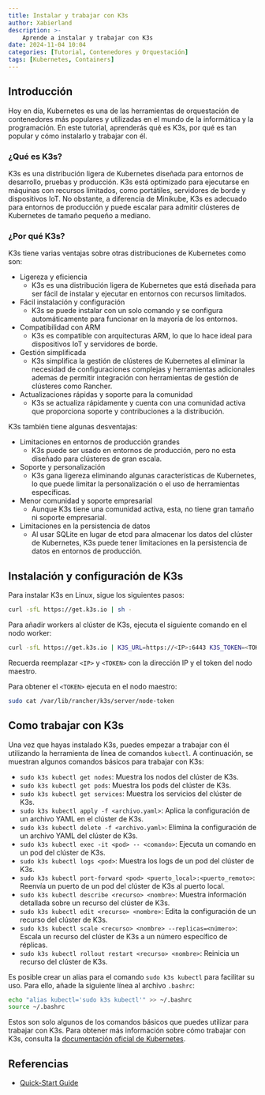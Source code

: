 ```yaml
---
title: Instalar y trabajar con K3s
author: Xabierland
description: >-
    Aprende a instalar y trabajar con K3s
date: 2024-11-04 10:04
categories: [Tutorial, Contenedores y Orquestación]
tags: [Kubernetes, Containers]
---
```


## Introducción

Hoy en día, Kubernetes es una de las herramientas de orquestación de contenedores más populares y utilizadas en el mundo de la informática y la programación. En este tutorial, aprenderás qué es K3s, por qué es tan popular y cómo instalarlo y trabajar con él.

### ¿Qué es K3s?

K3s es una distribución ligera de Kubernetes diseñada para entornos de desarrollo, pruebas y producción. K3s está optimizado para ejecutarse en máquinas con recursos limitados, como portátiles, servidores de borde y dispositivos IoT. No obstante, a diferencia de Minikube, K3s es adecuado para entornos de producción y puede escalar para admitir clústeres de Kubernetes de tamaño pequeño a mediano.

### ¿Por qué K3s?

K3s tiene varias ventajas sobre otras distribuciones de Kubernetes como son:

- Ligereza y eficiencia
  - K3s es una distribución ligera de Kubernetes que está diseñada para ser fácil de instalar y ejecutar en entornos con recursos limitados.
- Fácil instalación y configuración
  - K3s se puede instalar con un solo comando y se configura automáticamente para funcionar en la mayoría de los entornos.
- Compatibilidad con ARM
  - K3s es compatible con arquitecturas ARM, lo que lo hace ideal para dispositivos IoT y servidores de borde.
- Gestión simplificada
  - K3s simplifica la gestión de clústeres de Kubernetes al eliminar la necesidad de configuraciones complejas y herramientas adicionales ademas de permitir integración con herramientas de gestión de clústeres como Rancher.
- Actualizaciones rápidas y soporte para la comunidad
  - K3s se actualiza rápidamente y cuenta con una comunidad activa que proporciona soporte y contribuciones a la distribución.

K3s también tiene algunas desventajas:

- Limitaciones en entornos de producción grandes
  - K3s puede ser usado en entornos de producción, pero no esta diseñado para clústeres de gran escala.
- Soporte y personalización
  - K3s gana ligereza eliminando algunas características de Kubernetes, lo que puede limitar la personalización o el uso de herramientas específicas.
- Menor comunidad y soporte empresarial
  - Aunque K3s tiene una comunidad activa, esta, no tiene gran tamaño ni soporte empresarial.
- Limitaciones en la persistencia de datos
  - Al usar SQLite en lugar de etcd para almacenar los datos del clúster de Kubernetes, K3s puede tener limitaciones en la persistencia de datos en entornos de producción.

## Instalación y configuración de K3s

Para instalar K3s en Linux, sigue los siguientes pasos:

```bash
curl -sfL https://get.k3s.io | sh -
```

Para añadir workers al clúster de K3s, ejecuta el siguiente comando en el nodo worker:

```bash
curl -sfL https://get.k3s.io | K3S_URL=https://<IP>:6443 K3S_TOKEN=<TOKEN> sh -
```

Recuerda reemplazar `<IP>` y `<TOKEN>` con la dirección IP y el token del nodo maestro.

Para obtener el `<TOKEN>` ejecuta en el nodo maestro:

```bash
sudo cat /var/lib/rancher/k3s/server/node-token
```

## Como trabajar con K3s

Una vez que hayas instalado K3s, puedes empezar a trabajar con él utilizando la herramienta de línea de comandos `kubectl`.
A continuación, se muestran algunos comandos básicos para trabajar con K3s:

- `sudo k3s kubectl get nodes`: Muestra los nodos del clúster de K3s.
- `sudo k3s kubectl get pods`: Muestra los pods del clúster de K3s.
- `sudo k3s kubectl get services`: Muestra los servicios del clúster de K3s.
- `sudo k3s kubectl apply -f <archivo.yaml>`: Aplica la configuración de un archivo YAML en el clúster de K3s.
- `sudo k3s kubectl delete -f <archivo.yaml>`: Elimina la configuración de un archivo YAML del clúster de K3s.
- `sudo k3s kubectl exec -it <pod> -- <comando>`: Ejecuta un comando en un pod del clúster de K3s.
- `sudo k3s kubectl logs <pod>`: Muestra los logs de un pod del clúster de K3s.
- `sudo k3s kubectl port-forward <pod> <puerto_local>:<puerto_remoto>`: Reenvía un puerto de un pod del clúster de K3s al puerto local.
- `sudo k3s kubectl describe <recurso> <nombre>`: Muestra información detallada sobre un recurso del clúster de K3s.
- `sudo k3s kubectl edit <recurso> <nombre>`: Edita la configuración de un recurso del clúster de K3s.
- `sudo k3s kubectl scale <recurso> <nombre> --replicas=<número>`: Escala un recurso del clúster de K3s a un número específico de réplicas.
- `sudo k3s kubectl rollout restart <recurso> <nombre>`: Reinicia un recurso del clúster de K3s.

Es posible crear un alias para el comando `sudo k3s kubectl` para facilitar su uso. Para ello, añade la siguiente línea al archivo `.bashrc`:

```bash
echo "alias kubectl='sudo k3s kubectl'" >> ~/.bashrc
source ~/.bashrc
```

Estos son solo algunos de los comandos básicos que puedes utilizar para trabajar con K3s. Para obtener más información sobre cómo trabajar con K3s, consulta la [documentación oficial de Kubernetes](https://kubernetes.io/docs/reference/kubectl/).

## Referencias

- [Quick-Start Guide](https://docs.k3s.io/quick-start)
